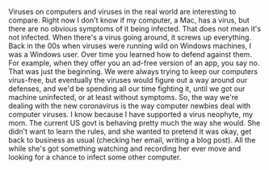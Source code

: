 Viruses on computers and viruses in the real world are interesting to compare. Right now I don't know if my computer, a Mac, has a virus, but there are no obvious symptoms of it being infected. That does  not mean it's not infected. When there's a virus going around, it screws up everything. Back in the 00s when viruses were running wild on Windows machines, I was a Windows user. Over time you learned how to defend against them. For example, when they offer you an ad-free version of an app, you say no. That was just the beginning. We were always trying to keep our computers virus-free, but eventually the viruses would figure out a way around our defenses, and we'd be spending all our time fighting it, until we got our machine uninfected, or at least without symptoms. So, the way we're dealing with the new coronavirus is the way computer newbies deal with computer viruses. I know because I have supported a virus neophyte, my mom. The current US govt is behaving pretty much the way she would. She didn't want to learn the rules, and she wanted to pretend it was okay, get back to business as usual (checking her email, writing a blog post). All the while she's got something watching and recording her ever move and looking for a chance to infect some other computer. 
